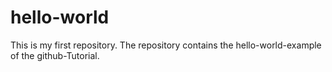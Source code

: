 # hello-world
This is my first repository. The repository contains the hello-world-example of the github-Tutorial.
